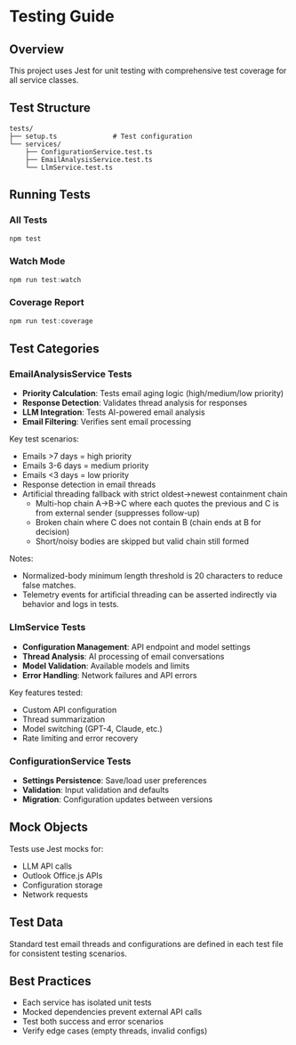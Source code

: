 # Testing Guide

## Overview
This project uses Jest for unit testing with comprehensive test coverage for all service classes.

## Test Structure
```
tests/
├── setup.ts              # Test configuration
└── services/
    ├── ConfigurationService.test.ts
    ├── EmailAnalysisService.test.ts
    └── LlmService.test.ts
```

## Running Tests

### All Tests
```powershell
npm test
```

### Watch Mode
```powershell
npm run test:watch
```

### Coverage Report
```powershell
npm run test:coverage
```

## Test Categories

### EmailAnalysisService Tests
- **Priority Calculation**: Tests email aging logic (high/medium/low priority)
- **Response Detection**: Validates thread analysis for responses
- **LLM Integration**: Tests AI-powered email analysis
- **Email Filtering**: Verifies sent email processing

Key test scenarios:
- Emails >7 days = high priority
- Emails 3-6 days = medium priority
- Emails <3 days = low priority
- Response detection in email threads
- Artificial threading fallback with strict oldest→newest containment chain
    - Multi-hop chain A→B→C where each quotes the previous and C is from external sender (suppresses follow-up)
    - Broken chain where C does not contain B (chain ends at B for decision)
    - Short/noisy bodies are skipped but valid chain still formed

Notes:
- Normalized-body minimum length threshold is 20 characters to reduce false matches.
- Telemetry events for artificial threading can be asserted indirectly via behavior and logs in tests.

### LlmService Tests
- **Configuration Management**: API endpoint and model settings
- **Thread Analysis**: AI processing of email conversations
- **Model Validation**: Available models and limits
- **Error Handling**: Network failures and API errors

Key features tested:
- Custom API configuration
- Thread summarization
- Model switching (GPT-4, Claude, etc.)
- Rate limiting and error recovery

### ConfigurationService Tests
- **Settings Persistence**: Save/load user preferences
- **Validation**: Input validation and defaults
- **Migration**: Configuration updates between versions

## Mock Objects
Tests use Jest mocks for:
- LLM API calls
- Outlook Office.js APIs
- Configuration storage
- Network requests

## Test Data
Standard test email threads and configurations are defined in each test file for consistent testing scenarios.

## Best Practices
- Each service has isolated unit tests
- Mocked dependencies prevent external API calls
- Test both success and error scenarios
- Verify edge cases (empty threads, invalid configs)